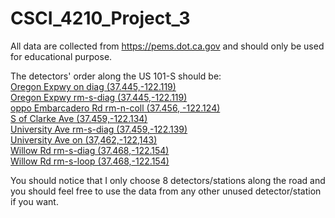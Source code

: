 # CSCI_4210_Project_3

All data are collected from https://pems.dot.ca.gov and should only be used for educational purpose.

The detectors' order along the US 101-S should be:  
  	[Oregon Expwy on diag (37.445,-122.119)](https://pems.dot.ca.gov/?pagenum_all=1&station_id=404566&dnode=search&content=cnt_search&center=37.445696%2C-122.119856&zoom=15&view=e)   
  	[Oregon Expwy rm-s-diag (37.445,-122.119)](https://pems.dot.ca.gov/?pagenum_all=1&station_id=404561&dnode=search&content=cnt_search&center=37.445696%2C-122.119856&zoom=15&view=e)  
  	[oppo Embarcadero Rd rm-n-coll (37.456, -122.124)](https://pems.dot.ca.gov/?pagenum_all=1&station_id=425734&dnode=search&content=cnt_search&center=37.450145%2C-122.124496&zoom=15&view=e)  
  	[S of Clarke Ave (37.459,-122.134)](https://pems.dot.ca.gov/?pagenum_all=1&station_id=422161&dnode=search&content=cnt_search&center=37.45613%2C-122.133712&zoom=15&view=e)  
  	[University Ave rm-s-diag (37.459,-122.139)](https://pems.dot.ca.gov/?pagenum_all=1&station_id=400425&dnode=search&content=cnt_search&center=37.459416%2C-122.139286&zoom=15&view=e)  
  	[University Ave on (37,462,-122,143)](https://pems.dot.ca.gov/?pagenum_all=1&station_id=411559&dnode=search&content=cnt_search&center=37.461831%2C-122.143399&zoom=15&view=e)  
  	[Willow Rd rm-s-diag (37.468,-122.154)](https://pems.dot.ca.gov/?pagenum_all=1&station_id=408272&dnode=search&content=cnt_search&center=37.467787%2C-122.153537&zoom=15&view=e)  
  	[Willow Rd rm-s-loop (37.468,-122.154)](https://pems.dot.ca.gov/?pagenum_all=1&station_id=402122&dnode=search&content=cnt_search&center=37.467957%2C-122.153833&zoom=15&view=e)  

You should notice that I only choose 8 detectors/stations along the road and you should feel free to use the data from any other unused detector/station if you want.
